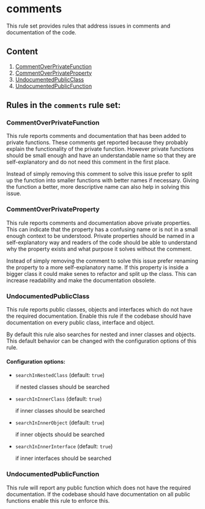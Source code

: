 # comments

This rule set provides rules that address issues in comments and documentation
of the code.

## Content

1. [CommentOverPrivateFunction](#commentoverprivatefunction)
2. [CommentOverPrivateProperty](#commentoverprivateproperty)
3. [UndocumentedPublicClass](#undocumentedpublicclass)
4. [UndocumentedPublicFunction](#undocumentedpublicfunction)
## Rules in the `comments` rule set:

### CommentOverPrivateFunction

This rule reports comments and documentation that has been added to private functions. These comments get reported
because they probably explain the functionality of the private function. However private functions should be small
enough and have an understandable name so that they are self-explanatory and do not need this comment in the first
place.

Instead of simply removing this comment to solve this issue prefer to split up the function into smaller functions
with better names if necessary. Giving the function a better, more descriptive name can also help in
solving this issue.

### CommentOverPrivateProperty

This rule reports comments and documentation above private properties. This can indicate that the property has a
confusing name or is not in a small enough context to be understood.
Private properties should be named in a self-explanatory way and readers of the code should be able to understand
why the property exists and what purpose it solves without the comment.

Instead of simply removing the comment to solve this issue prefer renaming the property to a more self-explanatory
name. If this property is inside a bigger class it could make senes to refactor and split up the class. This can
increase readability and make the documentation obsolete.

### UndocumentedPublicClass

This rule reports public classes, objects and interfaces which do not have the required documentation.
Enable this rule if the codebase should have documentation on every public class, interface and object.

By default this rule also searches for nested and inner classes and objects. This default behavior can be changed
with the configuration options of this rule.

#### Configuration options:

* `searchInNestedClass` (default: `true`)

   if nested classes should be searched

* `searchInInnerClass` (default: `true`)

   if inner classes should be searched

* `searchInInnerObject` (default: `true`)

   if inner objects should be searched

* `searchInInnerInterface` (default: `true`)

   if inner interfaces should be searched

### UndocumentedPublicFunction

This rule will report any public function which does not have the required documentation.
If the codebase should have documentation on all public functions enable this rule to enforce this.
